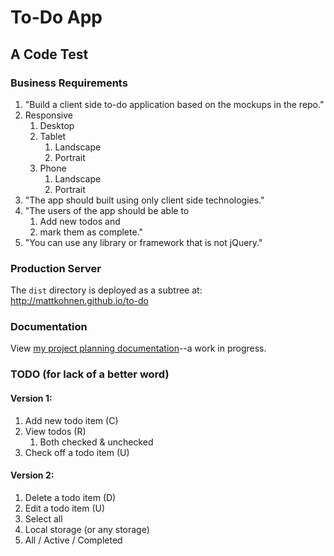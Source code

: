 # To-Do App
## A Code Test

### Business Requirements
1. "Build a client side to-do application based on the mockups in the repo."
2. Responsive
    1. Desktop
    2. Tablet
        1. Landscape
        2. Portrait
    3. Phone
        1. Landscape
        2. Portrait
3. "The app should built using only client side technologies."
4.  "The users of the app should be able to
    1. Add new todos and
    2. mark them as complete."
5. "You can use any library or framework that is not jQuery."

### Production Server
The `dist` directory is deployed as a subtree at:  http://mattkohnen.github.io/to-do

### Documentation
View [my project planning documentation](http://www.evernote.com/shard/s131/sh/2d735487-a027-42a5-a472-408f63c4a467/0d179457eb6a682f09294bbb41f3ca57)--a work in progress.

### TODO (for lack of a better word)

#### Version 1:
1. Add new todo item (C)
2. View todos (R)
    1. Both checked & unchecked
3. Check off a todo item (U)

#### Version 2:
1. Delete a todo item (D)
2. Edit a todo item (U)
3. Select all
4. Local storage (or any storage)
5. All / Active / Completed

